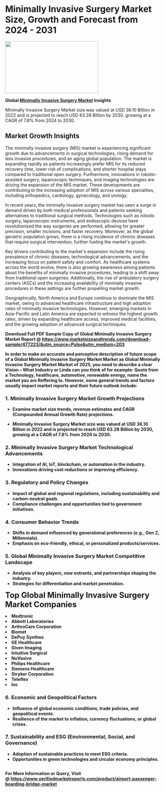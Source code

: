 <H1>Minimally Invasive Surgery Market Size, Growth and Forecast from 2024 - 2031</H1><img class="aligncenter size-medium wp-image-584254" src="https://thirdeyenews.in/wp-content/uploads/2024/09/Global-Market-Research-300x168.jpeg" alt="" width="300" height="168" /><p><strong>Global&nbsp;<a href="https://www.marketsizeandtrends.com/download-sample/477223/&amp;utm_source=Pulse&amp;utm_medium=203">Minimally Invasive Surgery Market</a> Insights</strong></p><p>Minimally Invasive Surgery Market size was valued at USD 36.10 Billion in 2022 and is projected to reach USD 63.28 Billion by 2030, growing at a CAGR of 7.8% from 2024 to 2030.</p><p><h2>Market Growth Insights</h2> <p>The minimally invasive surgery (MIS) market is experiencing significant growth due to advancements in surgical technologies, rising demand for less invasive procedures, and an aging global population. The market is expanding rapidly as patients increasingly prefer MIS for its reduced recovery time, lower risk of complications, and shorter hospital stays compared to traditional open surgery. Furthermore, innovations in robotic-assisted surgery, laparoscopic techniques, and imaging technologies are driving the expansion of the MIS market. These developments are contributing to the increasing adoption of MIS across various specialties, including orthopedics, cardiology, gynecology, and urology.</p> <p><strong></strong></p> <p>In recent years, the minimally invasive surgery market has seen a surge in demand driven by both medical professionals and patients seeking alternatives to traditional surgical methods. Technologies such as robotic surgery, laparoscopic instruments, and endoscopic devices have revolutionized the way surgeries are performed, allowing for greater precision, smaller incisions, and faster recovery. Moreover, as the global geriatric population grows, there is a rising incidence of chronic diseases that require surgical intervention, further fueling the market's growth.</p> <p>Key drivers contributing to the market's expansion include the rising prevalence of chronic diseases, technological advancements, and the increasing focus on patient safety and comfort. As healthcare systems across the world evolve, there is also growing awareness among patients about the benefits of minimally invasive procedures, leading to a shift away from traditional open surgeries. Additionally, the rise of ambulatory surgery centers (ASCs) and the increasing availability of minimally invasive procedures in these settings are further propelling market growth.</p> <p>Geographically, North America and Europe continue to dominate the MIS market, owing to advanced healthcare infrastructure and high adoption rates of minimally invasive technologies. However, emerging markets in Asia-Pacific and Latin America are expected to witness the highest growth rates, driven by expanding healthcare access, improved medical facilities, and the growing adoption of advanced surgical techniques.</p> <p><strong></p><p><span class=""><strong>Download Full PDF Sample Copy of Global Minimally Invasive Surgery Market Report</strong> @ <a href="https://www.marketsizeandtrends.com/download-sample/477223/&amp;utm_source=Pulse&amp;utm_medium=203" target="_blank">https://www.marketsizeandtrends.com/download-sample/477223/&amp;utm_source=Pulse&amp;utm_medium=203</a></span></p><p>In order to make an accurate and perceptive description of future scope of a Global&nbsp;Minimally Invasive Surgery Market Market as Global&nbsp;Minimally Invasive Surgery Market Market of 2025, you need to describe a clear Vision &ndash; What Industry or Linda can you think of for example: Quote from a Technology, healthcare, automotive, renewable energy, name the market you are Reffering to. However, some general trends and factors usually impact market reports and their future outlook include:</p><h3>1.&nbsp;<strong>Minimally Invasive Surgery Market Growth Projections</strong></h3><ul><li>Examine market size trends, revenue estimates and CAGR (Compounded Annual Growth Rate) projections.</li><li><p>Minimally Invasive Surgery Market size was valued at USD 36.10 Billion in 2022 and is projected to reach USD 63.28 Billion by 2030, growing at a CAGR of 7.8% from 2024 to 2030.</p></li></ul><h3>2.&nbsp;<strong>Minimally Invasive Surgery Market Technological Advancements</strong></h3><ul><li>Integration of AI, IoT, blockchain, or automation in the industry.</li><li>Innovations driving cost reductions or improving efficiency.</li></ul><h3>3.&nbsp;<strong>Regulatory and Policy Changes</strong></h3><ul><li>Impact of global and regional regulations, including sustainability and carbon-neutral goals.</li><li>Compliance challenges and opportunities tied to government initiatives.</li></ul><h3>4.&nbsp;<strong>Consumer Behavior Trends</strong></h3><ul><li>Shifts in demand influenced by generational preferences (e.g., Gen Z, Millennials).</li><li>Emphasis on eco-friendly, ethical, or personalized products/services.</li></ul><h3>5.&nbsp;<strong>Global Minimally Invasive Surgery Market Competitive Landscape</strong></h3><ul><li>Analysis of key players, new entrants, and partnerships shaping the industry.</li><li>Strategies for differentiation and market penetration.</li></ul><p data-pm-slice="1 1 []"><span style="color: inherit; font-family: inherit; font-size: 25px;">Top Global Minimally Invasive Surgery Market Companies</span></p><div class="" data-test-id=""><p><li>Medtronic</li><li> Abbott Laboratories</li><li> ArthroCare Corporation</li><li> Biomet</li><li> DePuy Synthes</li><li> GE Healthcare</li><li> Given Imaging</li><li> Intuitive Surgical</li><li> NuVasive</li><li> Philips Healthcare</li><li> Siemens Healthcare</li><li> Stryker Corporation</li><li> Teleflex</li><li> Inc</li></p></div><h3>6.&nbsp;<strong>Economic and Geopolitical Factors</strong></h3><ul><li>Influence of global economic conditions, trade policies, and geopolitical events.</li><li>Resilience of the market to inflation, currency fluctuations, or global crises.</li></ul><h3>7.&nbsp;<strong>Sustainability and ESG (Environmental, Social, and Governance)</strong></h3><ul><li>Adoption of sustainable practices to meet ESG criteria.</li><li>Opportunities in green technologies and circular economy principles.</li></ul><h2><strong style="font-size: 14px;">For More Information or Query, Visit @&nbsp;</strong><a style="background-color: #ffffff; font-size: 14px;" href="https://www.marketsizeandtrends.com/report/minimally-invasive-surgery-market/" target="_blank">https://www.verifiedmarketreports.com/product/airport-passenger-boarding-bridge-market</a></h2>
